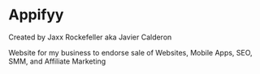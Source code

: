 # Appifyy
Created by Jaxx Rockefeller aka Javier Calderon

Website for my business to endorse sale of Websites, Mobile Apps, SEO, SMM, and Affiliate Marketing